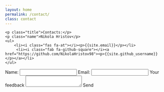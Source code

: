 ```yaml
---
layout: home
permalink: /contact/
class: contact
---
```


<div class="contacts">
    
    <p class="title">Contacts:</p>
    <p class="name">Nikola Hristov</p>
    <ul>   
        <li><i class="fas fa-at"></i><p>{{site.email}}</p></li>
         <li><i class="fab fa-github-square"></i><a href="https://github.com/NikolaHristov98"><p>{{site.github_username}}</p></a></li>
    </ul>
</div> 

<div class="contact-form">
    <form action="POST">
        <label for="name">Name:</label>
        <input type="text" id="name">
        <label for="email">Email:</label>
        <input type="text"  id="email">
        <label for="feedback">Your feedback</label>
        <textarea type="text" id="feedvack"></textarea>
        <a class="input">Send</a>
    </form>
</div>